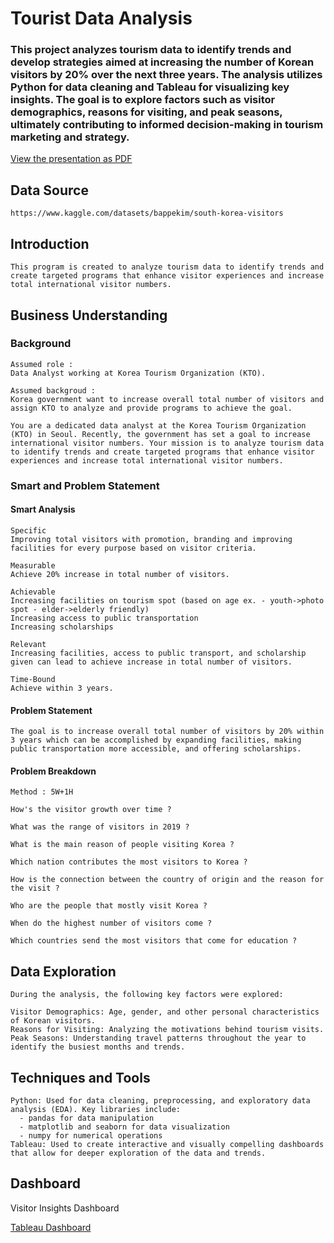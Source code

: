 # Tourist Data Analysis
### This project analyzes tourism data to identify trends and develop strategies aimed at increasing the number of Korean visitors by 20% over the next three years. The analysis utilizes Python for data cleaning and Tableau for visualizing key insights. The goal is to explore factors such as visitor demographics, reasons for visiting, and peak seasons, ultimately contributing to informed decision-making in tourism marketing and strategy.

[View the presentation as PDF](TouristDataAnalysis.pdf)

## Data Source
```
https://www.kaggle.com/datasets/bappekim/south-korea-visitors
```
## Introduction
```
This program is created to analyze tourism data to identify trends and create targeted programs that enhance visitor experiences and increase total international visitor numbers.
```

## Business Understanding

### Background
```
Assumed role :
Data Analyst working at Korea Tourism Organization (KTO).

Assumed backgroud :
Korea government want to increase overall total number of visitors and assign KTO to analyze and provide programs to achieve the goal.

You are a dedicated data analyst at the Korea Tourism Organization (KTO) in Seoul. Recently, the government has set a goal to increase international visitor numbers. Your mission is to analyze tourism data to identify trends and create targeted programs that enhance visitor experiences and increase total international visitor numbers.
```
### Smart and Problem Statement

#### Smart Analysis
```
Specific
Improving total visitors with promotion, branding and improving facilities for every purpose based on visitor criteria.

Measurable
Achieve 20% increase in total number of visitors.

Achievable
Increasing facilities on tourism spot (based on age ex. - youth->photo spot - elder->elderly friendly)
Increasing access to public transportation
Increasing scholarships

Relevant
Increasing facilities, access to public transport, and scholarship given can lead to achieve increase in total number of visitors.

Time-Bound
Achieve within 3 years.
```

#### Problem Statement
```
The goal is to increase overall total number of visitors by 20% within 3 years which can be accomplished by expanding facilities, making public transportation more accessible, and offering scholarships.
```

#### Problem Breakdown
```
Method : 5W+1H

How's the visitor growth over time ?

What was the range of visitors in 2019 ?

What is the main reason of people visiting Korea ?

Which nation contributes the most visitors to Korea ?

How is the connection between the country of origin and the reason for the visit ?

Who are the people that mostly visit Korea ?

When do the highest number of visitors come ?

Which countries send the most visitors that come for education ?
```

## Data Exploration
```
During the analysis, the following key factors were explored:

Visitor Demographics: Age, gender, and other personal characteristics of Korean visitors.
Reasons for Visiting: Analyzing the motivations behind tourism visits.
Peak Seasons: Understanding travel patterns throughout the year to identify the busiest months and trends.
```

## Techniques and Tools
```
Python: Used for data cleaning, preprocessing, and exploratory data analysis (EDA). Key libraries include:
  - pandas for data manipulation
  - matplotlib and seaborn for data visualization
  - numpy for numerical operations
Tableau: Used to create interactive and visually compelling dashboards that allow for deeper exploration of the data and trends.
```

## Dashboard
Visitor Insights Dashboard

<a href="https://public.tableau.com/app/profile/nathaniel.andre/viz/VisitorInsightsDashboard/MAINDASHBOARD">Tableau Dashboard</a>
